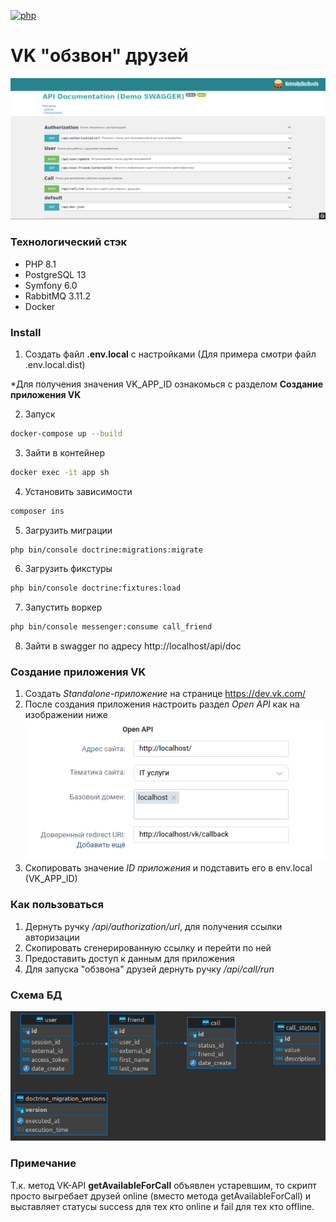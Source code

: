 [![php](https://img.shields.io/badge/PHP->=8.1-green.svg?style=flat&logo=appveyor "PHP 8.1+")](http://php.net/)
# VK "обзвон" друзей
![Swagger](file/1.png)

### Технологический стэк

- PHP 8.1
- PostgreSQL 13
- Symfony 6.0
- RabbitMQ 3.11.2
- Docker

### Install

1. Создать файл **.env.local** с настройками (Для примера смотри файл .env.local.dist)

*Для получения значения VK_APP_ID ознакомься с разделом **Создание приложения VK**

2. Запуск
```bash
docker-compose up --build
```
3. Зайти в контейнер
```bash
docker exec -it app sh
```
4. Установить зависимости
```bash
composer ins
```
5. Загрузить миграции
```bash
php bin/console doctrine:migrations:migrate
```
6. Загрузить фикстуры
```bash
php bin/console doctrine:fixtures:load
```
7. Запустить воркер
```bash
php bin/console messenger:consume call_friend
```
8. Зайти в swagger по адресу http://localhost/api/doc

### Создание приложения VK

1. Создать *Standalone-приложение* на странице https://dev.vk.com/
2. После создания приложения настроить раздел *Open API* как на изображении ниже
![Open API](file/3.png)
3. Скопировать значение *ID приложения* и подставить его в env.local (VK_APP_ID)

### Как пользоваться

1. Дернуть ручку */api/authorization/url*, для получения ссылки авторизации
2. Скопировать сгенерированную ссылку и перейти по ней
3. Предоставить доступ к данным для приложения
4. Для запуска "обзвона" друзей дернуть ручку */api/call/run*

### Схема БД
![DB](file/2.png)

### Примечание
Т.к. метод VK-API **getAvailableForCall** объявлен устаревшим, то скрипт просто выгребает друзей online (вместо метода getAvailableForCall) и выставляет статусы success для тех кто online и fail для тех кто offline.
